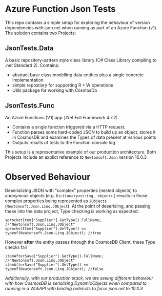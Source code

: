 # Azure Function Json Tests
This repo contains a simple setup for exploring the behaviour of version dependencies with json.net when running as part of an Azure Function (v1).  The solution contains two Projects:

## JsonTests.Data 
A basic repository-pattern style class library (C# Class Library compiling to .net Standard 2).  Contains:

 - abstract base class modelling data entities plus a single concrete implementation
 - simple repostiory for supporting R + W operations
 - Utils package for working with CosmosDb
 
##  JsonTests.Func
An Azure Functions (V1) app (.Net Full Framework 4.7.2).

 - Contains a single function triggered via a HTTP request.  
 - Function parses some hard-coded JSON to build up an object, stores it in CosmosDB and examines the Types of data present at various points
 - Outputs results of tests to the Function console log

This setup is a representative example of our production architecture. Both Projects include an explict reference to `Newtonsoft.Json` version 10.0.3

# Observed Behaviour
Deserializing JSON with "complex" properties (nested objects) to anonymous objects (e.g. `Dictionary<string, object>` ) results in those complex properties being represented as `JObjects` (`Newtonsoft.Json.Linq.JObject`).  At the point of deserisling, and passing these into the data project, Type checking is working as expected:

```
sprocketItem["Supplier"].GetType().FullName; //"Newtonsoft.Json.Linq.JObject"
sprocketItem["Supplier"].GetType() == typeof(Newtonsoft.Json.Linq.JObject); //true
```

However **after** the entity passes through the CosmosDB Client, these Type checks fail

```
itemAfterSave["Supplier"].GetType().FullName; //"Newtonsoft.Json.Linq.JObject"
itemAfterSave["Supplier"].GetType() == typeof(Newtonsoft.Json.Linq.JObject); //false
```

_Additionally, with our production stack, we are seeing different behaviour with how CosmosDB is serialising DynamicObjects when compared to running in a WebAPI with binding redirects to force json.net to 10.0.3_
